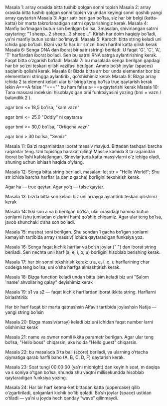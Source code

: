 Masala 1:
array orasida bitta tushib qolgan sonni topish
Masala 2:
array orasida bitta tushib qolgan sonni topish va undan keyingi sonni qoshib yangi array qaytarish
Masala 3:
Agar satr berilgan bo'lsa, siz har bir belgi (katta-katta) bir marta takrorlanadigan satrni qaytarishingiz kerak.
Masala 4:
Manfiy bo'lmagan butun son berilgan bo'lsa, 3masalan, shivirlangan satrni qaytaring: "1 sheep...2 sheep...3 sheep...". Kirish har doim haqiqiy bo'ladi, ya'ni manfiy butun sonlar bo'lmaydi.
Masala 5:
Karochi bitta string keladi uni ichida gap bo'ladi. Bizni vazifa har bir so'zni bosh harifni katta qilish kerak
Masala 6:
Senga DNA dan iborat bir satr (string) beriladi. U faqat 'G', 'C', 'A', 'T' harflardan iborat bo‘ladi.
Sen bu satrni RNA satrga aylantirishing kerak. Faqat bitta o‘zgarish bo‘ladi:
Masala 7:
bu masalada senga berilgan gapdagi har bir so‘zni teskari qilish vazifasi berilgan. Ammo bo‘sh joylar (spaces) saqlanib qolishi kerak.
Masala 8:
Bizda bitta arr bor unda elementlar bor biz elementlarni stringga aylantirib , qo'shishimiz kerak
Masala 9:
Bizga array ichida 2 ta element keladi ular bir biriga teng bo'lsa true qaytarish kerak lekin A===A false ""==="" bu ham false a===a qaytarishi kerak
Masala 10:
Tana massasi indeksini hisoblaydigan bmi funktsiyasini yozing (bmi = vazn / balandlik 2 ).

agar bmi <= 18,5 bo'lsa, "kam vazn"

agar bmi <= 25.0 "Oddiy" ni qaytarsa

agar bmi <= 30,0 bo'lsa, "Ortiqcha vazn"

agar bmi > 30 bo'lsa, "Semiz"

Masala 11:
Ba'zi raqamlardan iborat massiv mavjud. Bittadan tashqari barcha raqamlar teng. Uni topishga harakat qiling!
Massiv kamida 3 ta raqamdan iborat bo'lishi kafolatlangan.
Sinovlar juda katta massivlarni o'z ichiga oladi, shuning uchun ishlash haqida o'ylang.

Masala 12:
Senga bitta string beriladi, masalan:
let str = "Hello World!";
Shu str ichida barcha harflar (a dan z gacha) borligini tekshirish kerak.

Agar ha — true qaytar.
Agar yo‘q — false qaytar.

Masala 13:
bizda bitta son keladi biz uni arrayga aylantirib teskari qilishimz kerak

Masala 14:
Ikki son a va b berilgan bo‘lsa, ular orasidagi hamma butun sonlarni (shu jumladan o‘zlarini ham) qo‘shib chiqamiz. Agar ular teng bo‘lsa, javob shunchaki o‘sha son bo‘ladi.

Masala 15:
musbat soni berilgan. Shu sondan 1 gacha bo‘lgan sonlarni kamayish tartibida array (massiv) ichida qaytaradigan funksiya yoz.

Masala 16:
Senga faqat kichik harflar va bo‘sh joylar (" ") dan iborat string beriladi.
Sen nechta unli harf (a, e, i, o, u) borligini hisoblab berishing kerak.

Masala 17:
har bir sonni tekshirish kerak: u a, e, i, o, u harflarining char codeiga teng bo‘lsa, uni o‘sha harfga almashtirish kerak.

Masala 18:
Bizga function keladi undan bitta isim keladi biz uni "Salom 'name' ahvollaring qalay" deyishimiz kerak

Masala 19:
s1 va s2 — faqat kichik harflardan iborat ikkita string. Harflarni birlashtirib:

Har bir harf faqat bir marta qatnashsin
Alfavit tartibida joylashsin
Natija — yangi string bo‘lsin

Masala 20:
Bizga massiv(array) keladi biz uni ichidan faqat number larni olishimisz kerak

Masala 21:
name va owner nomli ikkita parametr berilgan. Agar ular teng bo‘lsa, "Hello boss" chiqarsin, aks holda "Hello guest" chiqarsin.

Masala 22:
bu masalada 3 ta ball (score) beriladi, va ularning o‘rtacha qiymatiga qarab harfli baho (A, B, C, D, F) qaytarish kerak.

Masala 23:
Soat tungi 00:00:00 (ya'ni midnight) dan keyin h soat, m daqiqa va s soniya o'tgan bo‘lsa, shunda shu vaqtni millisekundda hisoblab qaytaradigan funksiya yozing.

Masala 24:
Har bir harf ketma-ket bittadan katta (uppercase) qilib o‘zgartiriladi, qolganlari kichik bo‘lib qoladi.
Bo‘sh joylar (space) ustidan o‘tiladi — ya'ni u joyda hech qanday “wave” qilinmaydi.
